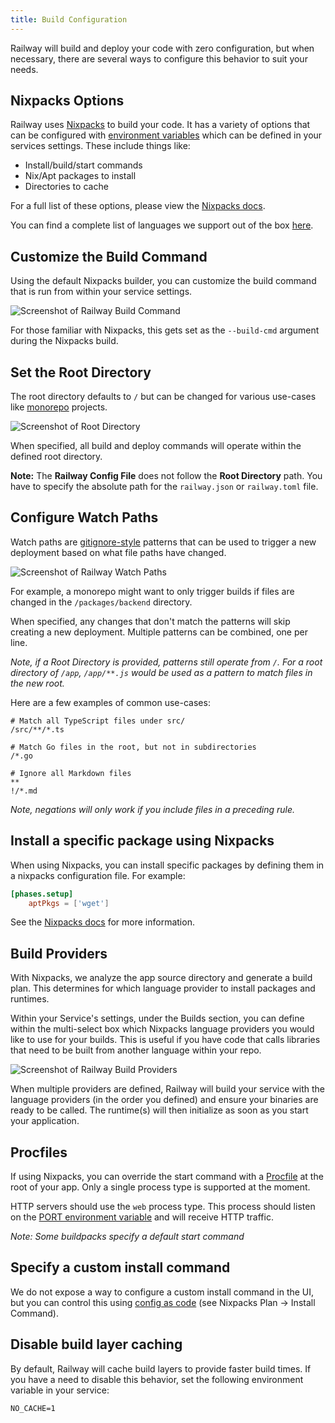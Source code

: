 ```yaml
---
title: Build Configuration
---
```


Railway will build and deploy your code with zero configuration, but when necessary, there are several ways to configure this behavior to suit your needs.

## Nixpacks Options

Railway uses <a href="https://nixpacks.com/docs" target="_blank">Nixpacks</a> to build your code. It has a variety of options that can be configured with [environment variables](/guides/variables#service-variables) which can be defined in your services settings. These include things like:
- Install/build/start commands
- Nix/Apt packages to install
- Directories to cache

For a full list of these options, please view the <a href="https://nixpacks.com/docs/guides/configuring-builds" target="_blank">Nixpacks docs</a>.


You can find a complete list of languages we support out of the box [here](/reference/nixpacks#supported-languages).

## Customize the Build Command

Using the default Nixpacks builder, you can customize the build command that is run from within your service settings.

<Image
src="https://res.cloudinary.com/railway/image/upload/v1664564851/docs/build-command_vhuify.png"
alt="Screenshot of Railway Build Command"
layout="responsive"
width={745} height={238} quality={80} />

For those familiar with Nixpacks, this gets set as the `--build-cmd` argument during the Nixpacks build.

## Set the Root Directory

The root directory defaults to `/` but can be changed for various use-cases like
[monorepo](/guides/monorepo) projects. 

<Image
src="https://res.cloudinary.com/railway/image/upload/v1664565164/docs/root-directory_nczles.png"
alt="Screenshot of Root Directory"
layout="responsive"
width={1190} height={400} quality={80} />

When specified, all build and deploy
commands will operate within the defined root directory. 

**Note:** The **Railway Config File** does not follow the **Root Directory** path. You have to specify the absolute path for the `railway.json` or `railway.toml` file.

## Configure Watch Paths

Watch paths are <a href="https://git-scm.com/docs/gitignore#_pattern_format" target="_blank">gitignore-style</a> patterns
that can be used to trigger a new deployment based on what file paths have
changed. 

<Image
src="https://res.cloudinary.com/railway/image/upload/v1664565164/docs/watch-paths_l4xozt.png"
alt="Screenshot of Railway Watch Paths"
layout="responsive"
width={1158} height={444} quality={80} />

For example, a monorepo might want to only trigger builds if files are
changed in the `/packages/backend` directory.

When specified, any changes that
don't match the patterns will skip creating a new deployment. Multiple patterns
can be combined, one per line.

_Note, if a Root Directory is provided, patterns still operate from `/`. For a root directory of `/app`, `/app/**.js` would be used as a pattern to match files in the new root._

Here are a few examples of common use-cases:
```gitignore
# Match all TypeScript files under src/
/src/**/*.ts
```
```gitignore
# Match Go files in the root, but not in subdirectories
/*.go
```
```gitignore
# Ignore all Markdown files
**
!/*.md
```

_Note, negations will only work if you include files in a preceding rule._

## Install a specific package using Nixpacks

When using Nixpacks, you can install specific packages by defining them in a nixpacks configuration file.  For example:

```toml
[phases.setup]
    aptPkgs = ['wget']
```

See the [Nixpacks docs](https://nixpacks.com/docs/configuration/file) for more information.

## Build Providers

With Nixpacks, we analyze the app source directory and generate a build plan. This determines for which language provider to install packages and runtimes.

Within your Service's settings, under the Builds section, you can define within the multi-select box which Nixpacks language providers you would like to use for your builds. This is useful if you have code that calls libraries that need to be built from another language within your repo.

<Image
src="https://res.cloudinary.com/railway/image/upload/v1668662436/docs/multi-providers_lrxdbp.png"
alt="Screenshot of Railway Build Providers"
layout="responsive"
width={745} height={238} quality={80} />

When multiple providers are defined, Railway will build your service with the language providers (in the order you defined) and ensure your binaries are ready to be called. The runtime(s) will then initialize as soon as you start your application.

## Procfiles

If using Nixpacks, you can override the start command with a <a href="https://nixpacks.com/docs/configuration/procfile" target="_blank">Procfile</a> at the root of your app. Only a single process type is supported at the moment.

HTTP servers should use the `web` process type. This process should listen on
the [PORT environment variable](/guides/public-networking#port-variable) and will receive
HTTP traffic.

_Note: Some buildpacks specify a default start command_


## Specify a custom install command

We do not expose a way to configure a custom install command in the UI, but you can control this using [config as code](/reference/config-as-code#nixpacks-plan) (see Nixpacks Plan -> Install Command).

## Disable build layer caching

By default, Railway will cache build layers to provide faster build times.  If you have a need to disable this behavior, set the following environment variable in your service:

```plaintext
NO_CACHE=1
```